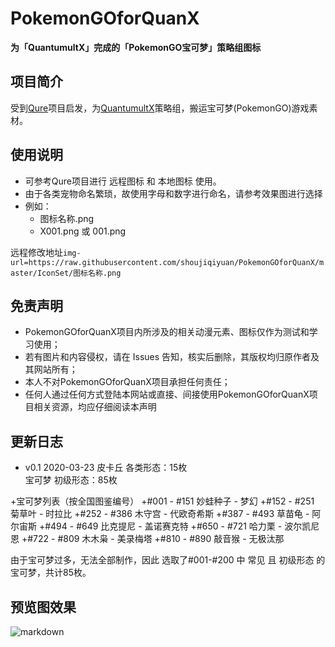 # PokemonGOforQuanX

**为「QuantumultX」完成的「PokemonGO宝可梦」策略组图标**


## 项目简介
受到[Qure](https://github.com/Koolson/Qure "Qure")项目启发，为[QuantumultX](https://github.com/crossutility/Quantumult-X/ "QuantumultX")策略组，搬运宝可梦(PokemonGO)游戏素材。

## 使用说明
+ 可参考Qure项目进行 远程图标 和 本地图标 使用。
+ 由于各类宠物命名繁琐，故使用字母和数字进行命名，请参考效果图进行选择
+ 例如：
    * 图标名称.png
    * X001.png 或 001.png

远程修改地址`img-url=https://raw.githubusercontent.com/shoujiqiyuan/PokemonGOforQuanX/master/IconSet/图标名称.png`


## 免责声明
+ PokemonGOforQuanX项目内所涉及的相关动漫元素、图标仅作为测试和学习使用；
+ 若有图片和内容侵权，请在 Issues 告知，核实后删除，其版权均归原作者及其网站所有；
+ 本人不对PokemonGOforQuanX项目承担任何责任；
+ 任何人通过任何方式登陆本网站或直接、间接使用PokemonGOforQuanX项目相关资源，均应仔细阅读本声明


## 更新日志
+ v0.1
2020-03-23
皮卡丘 各类形态：15枚  
宝可梦 初级形态：85枚  

+宝可梦列表（按全国图鉴编号）
+#001 - #151 妙蛙种子 - 梦幻
+#152 - #251 菊草叶 - 时拉比
+#252 - #386 木守宫 - 代欧奇希斯
+#387 - #493 草苗龟 - 阿尔宙斯
+#494 - #649 比克提尼 - 盖诺赛克特
+#650 - #721 哈力栗 - 波尔凯尼恩
+#722 - #809 木木枭 - 美录梅塔
+#810 - #890 敲音猴 - 无极汰那

由于宝可梦过多，无法全部制作，因此 选取了#001-#200 中 常见 且 初级形态 的宝可梦，共计85枚。



## 预览图效果
![markdown](https://github.com/shoujiqiyuan/PokemonGOforQuanX/blob/master/Preview.png "PokemonGOforQuanX")
